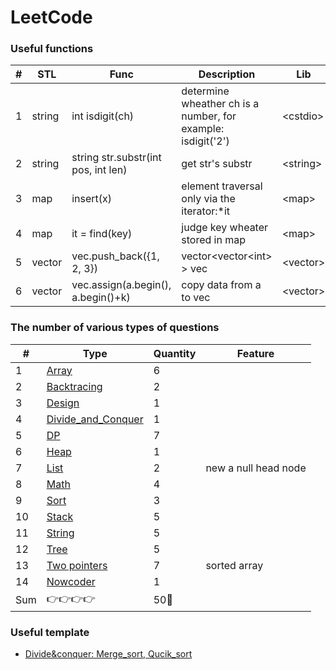 LeetCode
========

###  Useful functions
| # |STL| Func | Description | Lib |
|---| ----- | ----- | ----- | ------ |
|1|string|int isdigit(ch)|determine wheather ch is a number, for example: isdigit('2')| \<cstdio\> |
|2|string|string str.substr(int pos, int len)|get str's substr|\<string\>|
|3|map|insert(x)|element traversal only via the iterator:\*it|\<map\>|
|4|map|it = find(key)|judge key wheater stored in map|\<map\>|
|5|vector|vec.push_back({1, 2, 3})|vector\<vector\<int\> \> vec|\<vector\>|
|6|vector|vec.assign(a.begin(), a.begin()+k)|copy data from a to vec|\<vector\>|
### The number of various types of questions
| # | Type | Quantity |Feature|
|---|---|---|---|
|1| [Array](https://github.com/frdmu/LeetCode/tree/master/Array) | 6 ||
|2| [Backtracing](https://github.com/frdmu/LeetCode/tree/master/Backtracing) | 2 || 
|3| [Design](https://github.com/frdmu/LeetCode/tree/master/Design) | 1 ||
|4| [Divide_and_Conquer](https://github.com/frdmu/LeetCode/tree/master/Divide_and_Conquer) | 1 | |
|5| [DP](https://github.com/frdmu/LeetCode/tree/master/DP) | 7 | |
|6| [Heap](https://github.com/frdmu/LeetCode/tree/master/heap) | 1 ||
|7|[List](https://github.com/frdmu/LeetCode/tree/master/List)| 2 |new a null head node|
|8| [Math](https://github.com/frdmu/LeetCode/tree/master/Math) | 4| |
|9| [Sort](https://github.com/frdmu/LeetCode/tree/master/Sort) | 3| |
|10|[Stack](https://github.com/frdmu/LeetCode/tree/master/Stack)|5||
|11|[String](https://github.com/frdmu/LeetCode/tree/master/String)| 5 ||
|12| [Tree](https://github.com/frdmu/LeetCode/tree/master/Tree) | 5 ||
|13|[Two pointers](https://github.com/frdmu/LeetCode/tree/master/Two_pointers)|7|sorted array|
|14|[Nowcoder](https://github.com/frdmu/LeetCode/tree/master/Nowcoder)| 1 ||
|Sum|:point_right::point_right::point_right::point_right:|50:wave:||

### Useful template
- [Divide&conquer: Merge_sort, Qucik_sort](https://github.com/frdmu/LeetCode/tree/master/Template)
